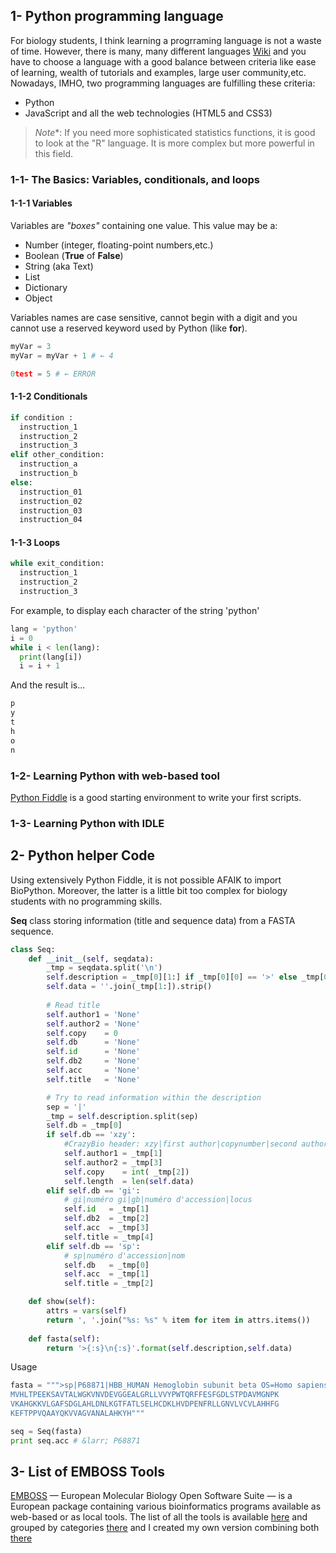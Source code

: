 
## 1- Python programming language

For biology students, I think learning a progrraming language is not a waste of time. However, there is many, many different languages [Wiki](https://en.wikipedia.org/wiki/List_of_programming_languages) and you have to choose a language with a good balance between criteria like ease of learning, wealth of tutorials and examples, large user community,etc. Nowadays, IMHO, two programming languages are fulfilling these criteria:
- Python 
- JavaScript and all the web technologies (HTML5 and CSS3)

> *Note**: If you need more sophisticated statistics functions, it is good to look at the "R" language. It is more complex but more powerful in this field.

### 1-1- The Basics: Variables, conditionals, and loops

#### 1-1-1 Variables
Variables are _"boxes"_ containing one value. This value may be a:
- Number (integer, floating-point numbers,etc.)
- Boolean (**True** of **False**)
- String (aka Text)
- List
- Dictionary
- Object

Variables names are case sensitive, cannot begin with a digit and you cannot use a reserved keyword used by Python (like **for**).

```python
myVar = 3
myVar = myVar + 1 # ← 4

0test = 5 # ← ERROR

```

#### 1-1-2 Conditionals

```python
if condition :
  instruction_1
  instruction_2
  instruction_3
elif other_condition:
  instruction_a
  instruction_b
else:
  instruction_01
  instruction_02
  instruction_03
  instruction_04
```
#### 1-1-3 Loops

```python
while exit_condition:
  instruction_1
  instruction_2
  instruction_3

```
For example, to display each character of the string 'python'

```python
lang = 'python'
i = 0
while i < len(lang):
  print(lang[i])
  i = i + 1
```
And the result is...
```python
p
y
t
h
o
n
```

### 1-2- Learning Python with web-based tool
[Python Fiddle](http://pythonfiddle.com/) is a good starting environment to write your first scripts.

### 1-3- Learning Python with IDLE


## 2- Python helper Code

Using extensively Python Fiddle, it is not possible AFAIK to import BioPython. Moreover, the latter is a little bit too complex for biology students with no programming skills.
  
  **Seq** class storing information (title and sequence data) from a FASTA sequence.

```python
class Seq:
    def __init__(self, seqdata):
        _tmp = seqdata.split('\n')
        self.description = _tmp[0][1:] if _tmp[0][0] == '>' else _tmp[0]
        self.data = ''.join(_tmp[1:]).strip()
        
        # Read title
        self.author1 = 'None'
        self.author2 = 'None'
        self.copy    = 0
        self.db      = 'None'
        self.id      = 'None'
        self.db2     = 'None'
        self.acc     = 'None'
        self.title   = 'None'

        # Try to read information within the description
        sep = '|'
        _tmp = self.description.split(sep)
        self.db = _tmp[0]
        if self.db == 'xzy':
            #CrazyBio header: xzy|first author|copynumber|second author
            self.author1 = _tmp[1]
            self.author2 = _tmp[3]
            self.copy    = int( _tmp[2])
            self.length  = len(self.data)
        elif self.db == 'gi':
            # gi|numéro gi|gb|numéro d'accession|locus
            self.id   = _tmp[1]
            self.db2  = _tmp[2]
            self.acc  = _tmp[3]
            self.title = _tmp[4]
        elif self.db == 'sp':
            # sp|numéro d'accession|nom
            self.db   = _tmp[0]
            self.acc  = _tmp[1]
            self.title = _tmp[2]

    def show(self):
        attrs = vars(self)
        return ', '.join("%s: %s" % item for item in attrs.items())
        
    def fasta(self):
        return '>{:s}\n{:s}'.format(self.description,self.data)

```
    
Usage

```python
fasta = """>sp|P68871|HBB_HUMAN Hemoglobin subunit beta OS=Homo sapiens GN=HBB PE=1 SV=2
MVHLTPEEKSAVTALWGKVNVDEVGGEALGRLLVVYPWTQRFFESFGDLSTPDAVMGNPK
VKAHGKKVLGAFSDGLAHLDNLKGTFATLSELHCDKLHVDPENFRLLGNVLVCVLAHHFG
KEFTPPVQAAYQKVVAGVANALAHKYH"""

seq = Seq(fasta)
print seq.acc # &larr; P68871
```

## 3- List of EMBOSS Tools

[EMBOSS](http://emboss.sourceforge.net/) &mdash; European Molecular Biology Open Software Suite &mdash; is a European package containing various bioinformatics programs available as web-based or as local tools.
The list of all the tools is available [here](http://emboss.sourceforge.net/apps/release/6.6/emboss/apps/) and grouped by categories [there](http://emboss.sourceforge.net/apps/release/6.6/emboss/apps/groups.html) and I created my own version combining both [there](http://crazybiocomputing.github.io/list_emboss.html) 

